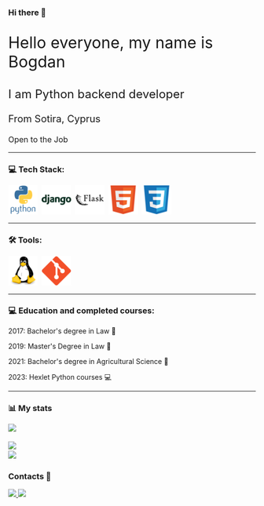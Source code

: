 ### Hi there 👋
<p style="font-size: 32px;">Hello everyone, my name is Bogdan</p>
<p style="font-size: 24px;">I am Python backend developer</p>
<p style="font-size: 20px;">From Sotira, Cyprus</p>





<p style="font-size: 16px;">Open to the Job</p>


---

### 💻 Tech Stack:

<div>
  <img src="https://github.com/devicons/devicon/blob/master/icons/python/python-original-wordmark.svg" title="python" alt="python" width="60" height="60"/>&nbsp
  <img src="https://github.com/devicons/devicon/blob/master/icons/django/django-plain-wordmark.svg" title="django" alt="django" width="60" height="60"/>&nbsp
  <img src="https://github.com/devicons/devicon/blob/master/icons/flask/flask-original-wordmark.svg" title="flask" alt="flask" width="60" height="60"/>&nbsp
  <img src="https://github.com/devicons/devicon/blob/master/icons/html5/html5-original.svg" title="html5" alt="html5" width="60" height="60"/>&nbsp
  <img src="https://github.com/devicons/devicon/blob/master/icons/css3/css3-original.svg" title="css" alt="css" width="60" height="60"/>&nbsp
</div>

---

### 🛠 Tools:

<div>
  <img src="https://github.com/devicons/devicon/blob/master/icons/linux/linux-original.svg" title="linux" alt="linux" width="60" height="60"/>&nbsp;
  <img src="https://github.com/devicons/devicon/blob/master/icons/git/git-original.svg" title="git" alt="git" width="60" height="60"/>&nbsp
</div>

--- 

### 💻  Education and completed courses:
  <p>2017: Bachelor's degree in Law 🏦</p>
  <p>2019: Master's Degree in Law 🏦</p>
  <p>2021: Bachelor's degree in Agricultural Science 🌱</p>
  <p>2023: Hexlet Python courses 💻</p>

---

### 📊 My stats
  <div>
    <img src=http://github-readme-streak-stats.herokuapp.com/?user=BogdanBarylo&theme=vue&locale=ru&date_format=j%20M[%20Y]>
  </div>
  </br>
  <div>
    <img src=https://github-readme-stats.vercel.app/api/top-langs/?username=BogdanBarylo&layout=compact&theme=vision-friendly-dark>
  </div>
  <div>
    <img src=https://github-readme-stats.vercel.app/api?username=BogdanBarylo&show_icons=true&count_private=true&include_all_commits=true&theme=dark/>
  </div>



### Contacts 🤝 
  <div id="badges">
    <a href="https://t.me/BogdanBarylo">
      <img src="https://img.icons8.com/color/48/000000/telegram-app--v5.png" height="40"/>
    </a>
    <a href="mailto: barylob@gmail.com">
      <img src="https://img.icons8.com/color/512/gmail-login.png" height="40"/>
    </a>
  </div>
